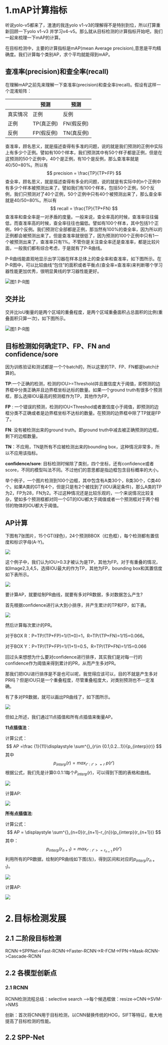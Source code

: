 # 1.mAP计算指标

听说yolo-v5都来了，渣渣的我连yolo v1-v3的理解得不是特别到位，所以打算重新回顾一下yolo v1-v3 并学习v4-v5。那么就从目标检测的计算指标开始吧，我们一起来梳理一下mAP的计算。

在目标检测中，主要的计算指标是mAP(mean Average precision),意思是平均精确度。我们计算每个类别AP，求个平均就能得到mAP。

## 查准率(precision)和查全率(recall)

在理解mAP之前先来理解一下查准率(precision)和查全率(recall)。假设有这样一个混淆矩阵：

|          | 预测       | 预测       |
| -------- | ---------- | ---------- |
| 真实情况 | 正例       | 反例       |
| 正例     | TP(真正例) | FN(假反例) |
| 反例     | FP(假反例) | TN(真反例) |

查准率，顾名思义，就是描述查得有多准的问题，说的就是我们预测的正例中实际上有多少个正例。譬如有100个样本，我们预测其中有50个样子都是正例，但是在这预测的50个正例中，40个是正例，有10个是反例，那么查准率就是40/50=80%。所以有
$$
precision = \frac{TP}{TP+FP}
$$
查全率，顾名思义，就是描述查得有多全的问题，说的就是有实际中的n个正例中有多少个样本被预测出来了。譬如我们有100个样本，包括50个正例，50个反例，我们只预测对了40个正例，50个正例中只有40个被预测出来了，那么查全率就是40/50=80%。所以有
$$
recall = \frac{TP}{TP+FN}
$$
查准率和查全率是一对矛盾的度量。一般来说，查全率高的时候，查准率往往偏低，而查准率高的时候，查全率往往也偏低。譬如有100个样本，其中包括1个正例，99个反例。我们预测它全部都是正例，那当然有100%的查全率，因为所以的正例都会被预测出来了。但是查准率就很低了，因为预测的100个正例中只有1一个被预测出来了，查准率只有1%。不管你是关注查全率还是查准率，都是比较片面，一般我们都有综合考虑，于是就有了P-R曲线。

P-R曲线能直观地显示出学习器在样本总体上的查全率和查准率，如下图所示。在P-R图中，可以比较曲线“包住”的面积或者平衡点(查全率=查准率)来判断哪个学习器性能更加优秀，很明显黄线的学习器性能更好。

![图1 P-R图](https://gitee.com/weifagan/MyPic/raw/master/img/PR_.png)



## 交并比

交并比IoU衡量的是两个区域的重叠程度，是两个区域重叠面积占总面积的比例(重叠面积只算一次)，如下图所示。

![图1 P-R图](https://gitee.com/weifagan/MyPic/raw/master/img/IOU1.png)





## 目标检测如何确定TP、FP、FN and confidence/sore

因为训练验证和测试都是一个个batch的，所以这里的TP、FP、FN都是batch计算的。

**TP**:一个正确的检测，检测的IOU>=Threshold并且置信度大于阈值，即预测的边界框中分类正确并且边界框坐标达标的数量。如果一个ground truth有很多个预测框，那么选择IOU最高的预测框作为TP，其他作为FP。

**FP** : 一个错误的预测，检测的IOU<Threshod或者置信度小于阈值，即预测的边框分类不正确或者是边界框坐标不达标的数量。在预测的边界框中除了TP就是FP了。

**FN**: 没有被检测出来的ground truth。即ground truth中减去被正确预测的边框，剩下的边框数量。

**TN**：不应用，TN是所有不应被检测出来的bounding box，这种情况非常多，所以不应用该指标。

**confidence/sore**: 目标检测时候除了类别，四个坐标，还有confidence或者score，不同的模型叫法不同。不过他们的意思都是指边框包含目标概率的大小。

举个例子，一个图片检测到100个边框，其中包含有A类30个，B类30个，C类40个。如果A类的GT有4个，但是只是有2个被找到了(IOU满足条件)，那么A类的TP为2，FP为28，FN为2。不过这种情况还是比较乐观的，一个来说情况比较复杂，譬如多个预测框都对同一个GT的IOU都大于阈值或者一个预测框对于两个相邻的物体的IOU都大于阈值。



## AP计算

下图有7张图片，15个GT(绿色)，24个预测BBOX（红色框），每个检测都有置信度和标识字母(A-Y)。

![](https://gitee.com/weifagan/MyPic/raw/master/img/ap1.PNG)

这个例子中，我们认为IOU>0.3才被认为是TP，其他为FP。对于有重叠的情况，如Image2,3,4,5，选择IOU最大的作为TP，其他为FP，bounding box和其置信度如下表所示。

![](https://gitee.com/weifagan/MyPic/raw/master/img/ap2.PNG)

要计算AP，就要绘制PR曲线，就要有多对PR数据，多对数据怎么产生?

首先根据confidence进行从大到小排序，并产生累计的TP和FP，如下表。

![](https://gitee.com/weifagan/MyPic/raw/master/img/ap3.PNG)

然后计算每次累计的PR。

对于BOX R：P=TP/(TP+FP)=1/(1+0)=1，R=TP/(TP+FN)=1/15=0.066。

对于BOX Y：P=TP/(TP+FP)=1/(1+1)=0.5，R=TP/(TP+FN)=1/15=0.066

回过头来想想为什么要对confidence进行排序，其实我们是对每一行的confidence作为阈值来得到累计的PR，从而产生多对PR。

那我们把IOU进行排序是不是也可以呢，我觉得应该可以，目的不就是产生多对PR吗？但是IOU只是一个重叠程度，尽管重叠程度大，对类别预测也不一定准确。

有了多对PR数据，就可以画出PR曲线了，如下图所示。

![](https://gitee.com/weifagan/MyPic/raw/master/img/ap4.PNG)

但如上所述，我们通过11点插值和所有点插值来衡量AP。



**11点插值法**：

计算公式：
$$
AP =\frac {1}{11}\displaystyle \sum^{}_{r\in {0.1,0.2...1}}{p_{interp}(r)}
$$
其中
$$
p_{interp}(r)=max^{}_{r':r'>=r}\ p(r')
$$
根据公式，我们先是计算0:0.1:1每个$P_{interp}(r)$，可以得到下图的表格和曲线。

![](https://gitee.com/weifagan/MyPic/raw/master/img/ap8.PNG)

计算AP:

![](https://gitee.com/weifagan/MyPic/raw/master/img/ap9.PNG)



**所有点插值法**:

计算公式：
$$
AP = \displaystyle \sum^{}_{n=0}(r_{n+1}-r_{n}){p_{interp}(r_{n+1})}
$$
其中：
$$
p_{interp}(r_{n+1})=max^{}_{r':r'>=r_{n+1}}\ p(r')
$$
利用所有的PR数据，绘制的PR曲线如下图(左)，得到区间和对应的$p_{interp}(r_{n+1})$。

![](https://gitee.com/weifagan/MyPic/raw/master/img/ap10.PNG)

计算AP:

![](https://gitee.com/weifagan/MyPic/raw/master/img/AP11.PNG)



[参考链接]: https://github.com/rafaelpadilla/Object-Detection-Metrics



# 2.目标检测发展

## 2.1 二阶段目标检测

RCNN->SPPNet->Fast-RCNN->Faster-RCNN->R-FCM->FPN->Mask-RCNN->Cascade-RCNN

## 2.2 各模型创新点

### 2.1 RCNN

RCNN检测流程总结：selective search -->每个候选框做：resize->CNN->SVM->NMS

创新：首次将CNN用于目标检测，以CNN替换传统的HOG，SIFT等特征，极大地提高了目标检测的性能。



## 2.2 SPP-Net





